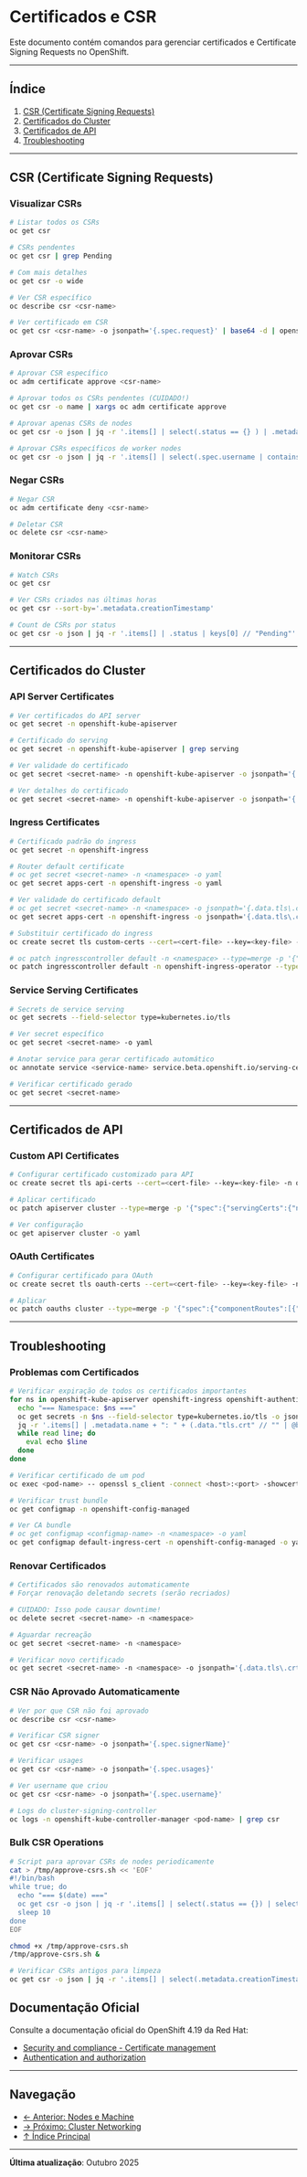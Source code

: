 # Certificados e CSR

Este documento contém comandos para gerenciar certificados e Certificate Signing Requests no OpenShift.

---

## Índice

1. [CSR (Certificate Signing Requests)](#csr-(certificate-signing-requests))
2. [Certificados do Cluster](#certificados-do-cluster)
3. [Certificados de API](#certificados-de-api)
4. [Troubleshooting](#troubleshooting)
---

## CSR (Certificate Signing Requests)

### Visualizar CSRs
```bash
# Listar todos os CSRs
oc get csr
```

```bash ignore-test
# CSRs pendentes
oc get csr | grep Pending
```

```bash
# Com mais detalhes
oc get csr -o wide
```

```bash ignore-test
# Ver CSR específico
oc describe csr <csr-name>
```

```bash ignore-test
# Ver certificado em CSR
oc get csr <csr-name> -o jsonpath='{.spec.request}' | base64 -d | openssl req -text -noout
```

### Aprovar CSRs
```bash ignore-test
# Aprovar CSR específico
oc adm certificate approve <csr-name>
```

```bash ignore-test
# Aprovar todos os CSRs pendentes (CUIDADO!)
oc get csr -o name | xargs oc adm certificate approve
```

```bash ignore-test
# Aprovar apenas CSRs de nodes
oc get csr -o json | jq -r '.items[] | select(.status == {} ) | .metadata.name' | xargs oc adm certificate approve
```

```bash ignore-test
# Aprovar CSRs específicos de worker nodes
oc get csr -o json | jq -r '.items[] | select(.spec.username | contains("system:node:worker")) | select(.status == {}) | .metadata.name' | xargs oc adm certificate approve
```

### Negar CSRs
```bash ignore-test
# Negar CSR
oc adm certificate deny <csr-name>
```

```bash ignore-test
# Deletar CSR
oc delete csr <csr-name>
```

### Monitorar CSRs
```bash
# Watch CSRs
oc get csr
```

```bash
# Ver CSRs criados nas últimas horas
oc get csr --sort-by='.metadata.creationTimestamp'
```

```bash ignore-test
# Count de CSRs por status
oc get csr -o json | jq -r '.items[] | .status | keys[0] // "Pending"' | sort | uniq -c
```

---

## Certificados do Cluster

### API Server Certificates
```bash
# Ver certificados do API server
oc get secret -n openshift-kube-apiserver
```

```bash
# Certificado do serving
oc get secret -n openshift-kube-apiserver | grep serving
```

```bash ignore-test
# Ver validade do certificado
oc get secret <secret-name> -n openshift-kube-apiserver -o jsonpath='{.data.tls\.crt}' | base64 -d | openssl x509 -enddate -noout
```

```bash ignore-test
# Ver detalhes do certificado
oc get secret <secret-name> -n openshift-kube-apiserver -o jsonpath='{.data.tls\.crt}' | base64 -d | openssl x509 -text -noout
```

### Ingress Certificates
```bash
# Certificado padrão do ingress
oc get secret -n openshift-ingress
```

```bash
# Router default certificate
# oc get secret <secret-name> -n <namespace> -o yaml
oc get secret apps-cert -n openshift-ingress -o yaml
```

```bash
# Ver validade do certificado default
# oc get secret <secret-name> -n <namespace> -o jsonpath='{.data.tls\.crt}' | base64 -d | openssl x509 -enddate -noout
oc get secret apps-cert -n openshift-ingress -o jsonpath='{.data.tls\.crt}' | base64 -d | openssl x509 -enddate -noout
```

```bash ignore-test
# Substituir certificado do ingress
oc create secret tls custom-certs --cert=<cert-file> --key=<key-file> -n openshift-ingress
```

```bash
# oc patch ingresscontroller default -n <namespace> --type=merge -p '{"spec":{"defaultCertificate":{"name":"apps-cert"}}}'
oc patch ingresscontroller default -n openshift-ingress-operator --type=merge -p '{"spec":{"defaultCertificate":{"name":"apps-cert"}}}'
```

### Service Serving Certificates
```bash
# Secrets de service serving
oc get secrets --field-selector type=kubernetes.io/tls
```

```bash ignore-test
# Ver secret específico
oc get secret <secret-name> -o yaml
```

```bash ignore-test
# Anotar service para gerar certificado automático
oc annotate service <service-name> service.beta.openshift.io/serving-cert-secret-name=<secret-name>
```

```bash ignore-test
# Verificar certificado gerado
oc get secret <secret-name>
```

---

## Certificados de API

### Custom API Certificates
```bash ignore-test
# Configurar certificado customizado para API
oc create secret tls api-certs --cert=<cert-file> --key=<key-file> -n openshift-config
```

```bash ignore-test
# Aplicar certificado
oc patch apiserver cluster --type=merge -p '{"spec":{"servingCerts":{"namedCertificates":[{"names":["<api-hostname>"],"servingCertificate":{"name":"api-certs"}}]}}}'
```

```bash
# Ver configuração
oc get apiserver cluster -o yaml
```

### OAuth Certificates
```bash ignore-test
# Configurar certificado para OAuth
oc create secret tls oauth-certs --cert=<cert-file> --key=<key-file> -n openshift-config
```

```bash ignore-test
# Aplicar
oc patch oauths cluster --type=merge -p '{"spec":{"componentRoutes":[{"hostname":"<oauth-hostname>","name":"oauth-openshift","namespace":"openshift-authentication","servingCertKeyPairSecret":{"name":"oauth-certs"}}]}}'
```

---

## Troubleshooting

### Problemas com Certificados
```bash ignore-test
# Verificar expiração de todos os certificados importantes
for ns in openshift-kube-apiserver openshift-ingress openshift-authentication; do
  echo "=== Namespace: $ns ==="
  oc get secrets -n $ns --field-selector type=kubernetes.io/tls -o json | \
  jq -r '.items[] | .metadata.name + ": " + (.data."tls.crt" // "" | @base64d | "openssl x509 -enddate -noout" | @sh)' | \
  while read line; do
    eval echo $line
  done
done
```

```bash ignore-test
# Verificar certificado de um pod
oc exec <pod-name> -- openssl s_client -connect <host>:<port> -showcerts
```

```bash
# Verificar trust bundle
oc get configmap -n openshift-config-managed
```

```bash
# Ver CA bundle
# oc get configmap <configmap-name> -n <namespace> -o yaml
oc get configmap default-ingress-cert -n openshift-config-managed -o yaml
```

### Renovar Certificados
```bash
# Certificados são renovados automaticamente
# Forçar renovação deletando secrets (serão recriados)
```

```bash ignore-test
# CUIDADO: Isso pode causar downtime!
oc delete secret <secret-name> -n <namespace>
```

```bash ignore-test
# Aguardar recreação
oc get secret <secret-name> -n <namespace>
```

```bash ignore-test
# Verificar novo certificado
oc get secret <secret-name> -n <namespace> -o jsonpath='{.data.tls\.crt}' | base64 -d | openssl x509 -enddate -noout
```

### CSR Não Aprovado Automaticamente
```bash ignore-test
# Ver por que CSR não foi aprovado
oc describe csr <csr-name>
```

```bash ignore-test
# Verificar CSR signer
oc get csr <csr-name> -o jsonpath='{.spec.signerName}'
```

```bash ignore-test
# Verificar usages
oc get csr <csr-name> -o jsonpath='{.spec.usages}'
```

```bash ignore-test
# Ver username que criou
oc get csr <csr-name> -o jsonpath='{.spec.username}'
```

```bash ignore-test
# Logs do cluster-signing-controller
oc logs -n openshift-kube-controller-manager <pod-name> | grep csr
```

### Bulk CSR Operations
```bash ignore-test
# Script para aprovar CSRs de nodes periodicamente
cat > /tmp/approve-csrs.sh << 'EOF'
#!/bin/bash
while true; do
  echo "=== $(date) ==="
  oc get csr -o json | jq -r '.items[] | select(.status == {}) | select(.spec.username | contains("system:node:")) | .metadata.name' | xargs --no-run-if-empty oc adm certificate approve
  sleep 10
done
EOF
```

```bash ignore-test
chmod +x /tmp/approve-csrs.sh
/tmp/approve-csrs.sh &
```

```bash ignore-test
# Verificar CSRs antigos para limpeza
oc get csr -o json | jq -r '.items[] | select(.metadata.creationTimestamp < "'$(date -d '7 days ago' -Ins --utc | sed 's/+00:00/Z/')'" ) | .metadata.name' | xargs oc delete csr
```


## Documentação Oficial

Consulte a documentação oficial do OpenShift 4.19 da Red Hat:

- <a href="https://docs.redhat.com/en/documentation/openshift_container_platform/4.19/html/security_and_compliance" target="_blank">Security and compliance - Certificate management</a>
- <a href="https://docs.redhat.com/en/documentation/openshift_container_platform/4.19/html/authentication_and_authorization" target="_blank">Authentication and authorization</a>

---

## Navegação

- [← Anterior: Nodes e Machine](18-nodes-machine.md)
- [→ Próximo: Cluster Networking](20-cluster-networking.md)
- [↑ Índice Principal](README.md)

---

**Última atualização**: Outubro 2025
